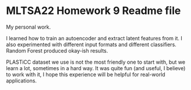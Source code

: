 # MLTSA22 Homework 9 Readme file

My personal work.

I learned how to train an autoencoder and extract latent features from it.
I also experimented with different input formats and different classifiers. Random Forest produced okay-ish results.

PLASTiCC dataset we use is not the most friendly one to start with, but we learn a lot, sometimes in a hard way.
It was quite fun (and useful, I believe) to work with it, I hope this experience will be helpful for real-world applications.

